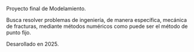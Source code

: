 Proyecto final de Modelamiento.

Busca resolver problemas de ingeniería, de manera específica, mecánica de fracturas, mediante métodos numéricos como puede ser el método de punto fijo.

Desarollado en 2025.

